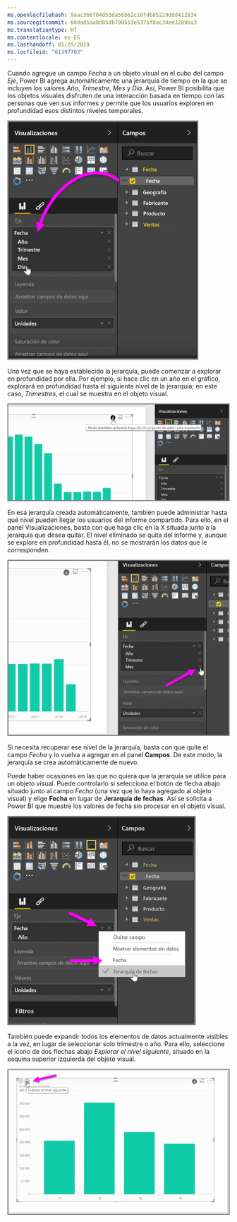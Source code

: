 ```yaml
---
ms.openlocfilehash: 9aac366f04d53da56b62c10fdb85229d0d412834
ms.sourcegitcommit: 60dad5aa0d85db790553e537bf8ac34ee3289ba3
ms.translationtype: HT
ms.contentlocale: es-ES
ms.lasthandoff: 05/29/2019
ms.locfileid: "61397703"
---
```

Cuando agregue un campo *Fecha* a un objeto visual en el cubo del campo *Eje*, Power BI agrega automáticamente una jerarquía de tiempo en la que se incluyen los valores *Año*, *Trimestre*, *Mes* y *Día*. Así, Power BI posibilita que los objetos visuales disfruten de una interacción basada en tiempo con las personas que ven sus informes y permite que los usuarios exploren en profundidad esos distintos niveles temporales.

![](media/3-11g-visual-hierarchies-drilling/3-11g_1.png)

Una vez que se haya establecido la jerarquía, puede comenzar a explorar en profundidad por ella. Por ejemplo, si hace clic en un año en el gráfico, explorará en profundidad hasta el siguiente nivel de la jerarquía; en este caso, *Trimestres*, el cual se muestra en el objeto visual.

![](media/3-11g-visual-hierarchies-drilling/3-11g_2.png)

En esa jerarquía creada automáticamente, también puede administrar hasta qué nivel pueden llegar los usuarios del informe compartido. Para ello, en el panel Visualizaciones, basta con que haga clic en la X situada junto a la jerarquía que desea quitar. El nivel eliminado se quita del informe y, aunque se explore en profundidad hasta él, no se mostrarán los datos que le corresponden.

![](media/3-11g-visual-hierarchies-drilling/3-11g_3.png)

Si necesita recuperar ese nivel de la jerarquía, basta con que quite el campo *Fecha* y lo vuelva a agregar en el panel **Campos**. De este modo, la jerarquía se crea automáticamente de nuevo.

Puede haber ocasiones en las que no quiera que la jerarquía se utilice para un objeto visual. Puede controlarlo si selecciona el botón de flecha abajo situado junto al campo *Fecha* (una vez que lo haya agregado al objeto visual) y elige **Fecha** en lugar de **Jerarquía de fechas**. Así se solicita a Power BI que muestre los valores de fecha sin procesar en el objeto visual.

![](media/3-11g-visual-hierarchies-drilling/3-11g_4.png)

También puede expandir todos los elementos de datos actualmente visibles a la vez, en lugar de seleccionar solo trimestre o año. Para ello, seleccione el icono de dos flechas abajo *Explorar el nivel siguiente*, situado en la esquina superior izquierda del objeto visual.

![](media/3-11g-visual-hierarchies-drilling/3-11g_5.png)

